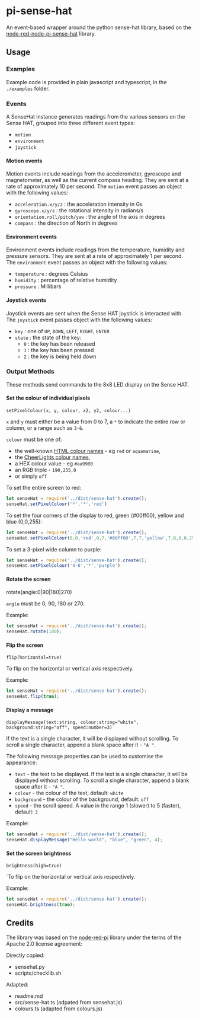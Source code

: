 # pi-sense-hat

An event-based wrapper around the python sense-hat library, based on the [node-red-node-pi-sense-hat](https://www.npmjs.com/package/node-red-node-pi-sense-hat) library.

## Usage

### Examples
Example code is provided in plain javascript and typescript, in the `./examples` folder.

### Events

A SenseHat instance generates readings from the various sensors on the Sense HAT, grouped into
three different event types:
* `motion`
* `environment`
* `joystick`

#### Motion events

Motion events include readings from the accelerometer, gyroscope and magnetometer,
as well as the current compass heading. They are sent at a rate of approximately 10
per second. The `motion` event passes an object with the
following values:

  - `acceleration.x/y/z` : the acceleration intensity in Gs
  - `gyroscope.x/y/z` : the rotational intensity in radians/s
  - `orientation.roll/pitch/yaw` : the angle of the axis in degrees
  - `compass` : the direction of North in degrees

#### Environment events

Environment events include readings from the temperature, humidity and pressure
sensors. They are sent at a rate of approximately 1 per second.  The `environment` event passes an object
with the following values:

  - `temperature` : degrees Celsius
  - `humidity` : percentage of relative humidity
  - `pressure` : Millibars

#### Joystick events

Joystick events are sent when the Sense HAT joystick is interacted with. The
 `joystick` event passes object with the following values:

  - `key` : one of `UP`, `DOWN`, `LEFT`, `RIGHT`, `ENTER`
  - `state` : the state of the key:
    - `0` : the key has been released
    - `1` : the key has been pressed
    - `2` : the key is being held down


### Output Methods

These methods send commands to the 8x8 LED display on the Sense HAT.

#### Set the colour of individual pixels

`setPixelColour(x, y, colour, x2, y2, colour...)`


`x` and `y` must either be a value from 0 to 7, a `*` to indicate the entire row
or column, or a range such as `3-6`.

`colour` must be one of:

  - the well-known <a href="https://en.wikipedia.org/wiki/Web_colors" target="_new">HTML colour names</a> - eg `red` or `aquamarine`,
  - the <a href="http://cheerlights.com/cheerlights-api/">CheerLights colour names</a>,
  - a HEX colour value - eg `#aa9900`
  - an RGB triple - `190,255,0`
  - or simply `off`

To set the entire screen to red: 

```javascript
let senseHat = require('../dist/sense-hat').create();
senseHat.setPixelColour('*','*','red')
```

To set the four corners of the display to red, green (#00ff00), yellow and blue (0,0,255):

```javascript
let senseHat = require('../dist/sense-hat').create();
senseHat.setPixelColour(0,0,'red',0,7,'#00ff00',7,7,'yellow',7,0,0,0,255)
```

To set a 3-pixel wide column to purple: 
```javascript
let senseHat = require('../dist/sense-hat').create();
senseHat.setPixelColour('4-6','*','purple')
```


#### Rotate the screen

rotate(angle:0|90|180|270)

`angle` must be 0, 90, 180 or 270.

Example:
```javascript
let senseHat = require('../dist/sense-hat').create();
senseHat.rotate(180);
```

#### Flip the screen

`flip(horizontal=true)`

To flip on the horizontal or vertical axis respectively.

Example:

```javascript
let senseHat = require('../dist/sense-hat').create();
senseHat.flip(true); 
```

#### Display a message

`displayMessage(text:string, colour:string="white", background:string="off", speed:number=3)`

If the text is a single character, it will be displayed without scrolling. To
scroll a single character, append a blank space after it - `"A "`.

The following message properties can be used to customise the appearance:
  - `text` - the text to be displayed. If the text is a single character, it will be displayed without scrolling. To scroll a single character, append a blank space after it - `"A "`.
  - `colour` - the colour of the text, default: `white`
  - `background` - the colour of the background, default: `off`
  - `speed` - the scroll speed. A value in the range 1 (slower) to 5 (faster), default: `3`

Example:
```javascript
let senseHat = require('../dist/sense-hat').create();
senseHat.displayMessage("Hello world", "blue", "green", 4);
```

#### Set the screen brightness

`brightness(high=true)`

`To flip on the horizontal or vertical axis respectively.

Example:

```javascript
let senseHat = require('../dist/sense-hat').create();
senseHat.brightness(true); 
```


## Credits

The library was based on the [node-red-pi](https://github.com/node-red/node-red-nodes/tree/master/hardware/sensehat) library under the terms of the Apache 2.0 license agreement:

Directly copied:
* sensehat.py
* scripts/checklib.sh

Adapted:
* readme.md
* src/sense-hat.ts (adpated from sensehat.js)
* colours.ts (adapted from colours.js)

